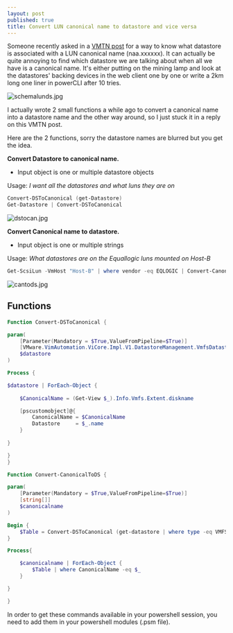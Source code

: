 ```yaml
---
layout: post
published: true
title: Convert LUN canonical name to datastore and vice versa
---
```

Someone recently asked in a [VMTN post](https://communities.vmware.com/thread/544815) for a way to know what datastore is associated with a LUN canonical name (naa.xxxxxx). It can actually be quite annoying to find which datastore we are talking about when all we have is a canonical name. It's either putting on the mining lamp and look at the datastores' backing devices in the web client one by one or write a 2km long one liner in powerCLI after 10 tries.

![schemalunds.jpg]({{site.baseurl}}/img/schemalunds.jpg)

I actually wrote 2 small functions a while ago to convert a canonical name into a datastore name and the other way around, so I just stuck it in a reply on this VMTN post.

Here are the 2 functions, sorry the datastore names are blurred but you get the idea.

**Convert Datastore to canonical name.**
- Input object is one or multiple datastore objects

Usage: _I want all the datastores and what luns they are on_

```Powershell
Convert-DSToCanonical (get-Datastore)
Get-Datastore | Convert-DSToCanonical
```

![dstocan.jpg]({{site.baseurl}}/img/dstocan.jpg)

**Convert Canonical name to datastore.**
- Input object is one or multiple strings

Usage: _What datastores are on the Equallogic luns mounted on Host-B_

```Powershell
Get-ScsiLun -VmHost "Host-B" | where vendor -eq EQLOGIC | Convert-CanonicalToDS
```

![cantods.jpg]({{site.baseurl}}/img/cantods.jpg)

## Functions

```Powershell
Function Convert-DSToCanonical {

param(
    [Parameter(Mandatory = $True,ValueFromPipeline=$True)]
    [VMware.VimAutomation.ViCore.Impl.V1.DatastoreManagement.VmfsDatastoreImpl[]]
    $datastore
)

Process {

$datastore | ForEach-Object {
 
    $CanonicalName = (Get-View $_).Info.Vmfs.Extent.diskname

    [pscustomobject]@{
        CanonicalName = $CanonicalName
        Datastore     = $_.name
    }
  
}

}
}
```

```Powershell
Function Convert-CanonicalToDS {

param(
    [Parameter(Mandatory = $True,ValueFromPipeline=$True)]
    [string[]]
    $canonicalname
)

Begin {
    $Table = Convert-DSToCanonical (get-datastore | where type -eq VMFS)
}

Process{

    $canonicalname | ForEach-Object {
        $Table | where CanonicalName -eq $_
    }

}

}
```

In order to get these commands available in your powershell session, you need to add them in your powershell modules (.psm file).

